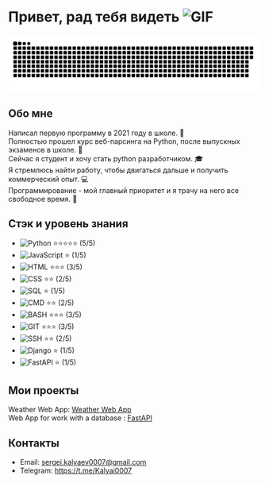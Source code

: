 
# Привет, рад тебя видеть <img src="https://camo.githubusercontent.com/ee9d678a838fdc800a7b1449bae75552c13bfa5afeb275eb6b315e02499c8ba0/68747470733a2f2f656d6f6a69732e736c61636b6d6f6a69732e636f6d2f656d6f6a69732f696d616765732f313533313834393433302f343234362f626c6f622d73756e676c61737365732e6769663f31353331383439343330" width="30" height="30" alt="GIF">


### 
<p align="center">
 <img width="900" src="assets/github-snake.svg" alt="snake"/>
</p>

### 

## Обо мне

Написал первую программу в 2021 году в школе. :school:  
Полностью прошел курс веб-парсинга на Python, после выпускных экзаменов в школе. :book:  
Сейчас я студент и хочу стать python разработчиком. :mortar_board:  
Я стремлюсь найти работу, чтобы двигаться дальше и получить коммерческий опыт. :computer:  
Программирование - мой главный приоритет и я трачу на него все свободное время. :rocket:  

## Стэк и уровень знания
- ![Python](https://img.shields.io/badge/-Python-blue?style=flat-square&logo=python) ⭐⭐⭐⭐⭐ (5/5)
- ![JavaScript](https://img.shields.io/badge/-JavaScript-yellow?style=flat-square&logo=javascript) ⭐ (1/5)  
- ![HTML](https://img.shields.io/badge/-HTML-orange?style=flat-square&logo=html5) ⭐⭐⭐ (3/5)
- ![CSS](https://img.shields.io/badge/-CSS-blueviolet?style=flat-square&logo=css3) ⭐⭐ (2/5)
- ![SQL](https://img.shields.io/badge/-SQL-red?style=flat-square&logo=sql) ⭐ (1/5)
- ![CMD](https://img.shields.io/badge/-CMD-ff69b4?style=flat-square&logo=windows) ⭐⭐ (2/5)
- ![BASH](https://img.shields.io/badge/-BASH-success?style=flat-square&logo=gnu-bash) ⭐⭐⭐ (3/5)
- ![GIT](https://img.shields.io/badge/-GIT-lightgrey?style=flat-square&logo=git) ⭐⭐⭐ (3/5)
- ![SSH](https://img.shields.io/badge/-SSH-green?style=flat-square&logo=ssh) ⭐⭐ (2/5)
- ![Django](https://img.shields.io/badge/-Django-orange?style=flat-square&logo=django) ⭐ (1/5)
- ![FastAPI](https://img.shields.io/badge/-FastAPI-green?style=flat-square&logo=fastapi) ⭐ (1/5)

## Мои проекты
Weather Web App: [Weather Web App](https://github.com/Kalyai/Weather-Web-App)  
Web App for work with a database : [FastAPI](https://github.com/Kalyai/FastAPI)

## Контакты
- Email: sergei.kalyaev0007@gmail.com
- Telegram: https://t.me/Kalyai0007
